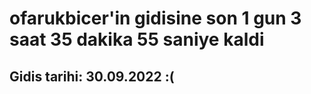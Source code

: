 # ofarukbicer'in gidisine son 1 gun 3 saat 35 dakika 55 saniye kaldi

## Gidis tarihi: 30.09.2022 :(